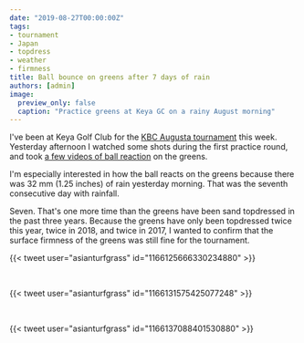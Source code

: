 ```yaml
---
date: "2019-08-27T00:00:00Z"
tags:
- tournament
- Japan
- topdress
- weather
- firmness
title: Ball bounce on greens after 7 days of rain
authors: [admin]
image:
  preview_only: false
  caption: "Practice greens at Keya GC on a rainy August morning"
---
```


I've been at Keya Golf Club for the [KBC Augusta tournament](https://www.asianturfgrass.com/2017-08-18-why-kbc-is-so-interesting/) this week. Yesterday afternoon I watched some shots during the first practice round, and took [a few videos of ball reaction](https://twitter.com/asianturfgrass/status/1166125666330234880?s=20) on the greens. 

I'm especially interested in how the ball reacts on the greens because there was 32 mm (1.25 inches) of rain yesterday morning. That was the seventh consecutive day with rainfall.

Seven. That's one more time than the greens have been sand topdressed in the past three years. Because the greens have only been topdressed twice this year, twice in 2018, and twice in 2017, I wanted to confirm that the surface firmness of the greens was still fine for the tournament. 

{{< tweet user="asianturfgrass" id="1166125666330234880" >}}

<br>

{{< tweet user="asianturfgrass" id="1166131575425077248" >}}

<br>

{{< tweet user="asianturfgrass" id="1166137088401530880" >}}
